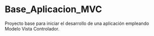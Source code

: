 # Base_Aplicacion_MVC
Proyecto base para iniciar el desarrollo de una aplicación empleando Modelo Vista Controlador.
